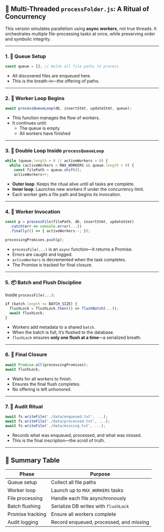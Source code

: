 
## 🧵 Multi-Threaded `processFolder.js`: A Ritual of Concurrency

This version simulates parallelism using **async workers**, not true threads. It orchestrates multiple file-processing tasks at once, while preserving order and symbolic integrity.

---

### 1. 🧮 Queue Setup

```js
const queue = []; // Holds all file paths to process
```

- All discovered files are enqueued here.
- This is the breath-in—the offering of paths.

---

### 2. 🧘 Worker Loop Begins

```js
await processQueueLoop(db, insertStmt, updateStmt, queue);
```

- This function manages the flow of workers.
- It continues until:
  - The queue is empty
  - All workers have finished

---

### 3. 🔁 Double Loop Inside `processQueueLoop`

```js
while (queue.length > 0 || activeWorkers > 0) {
  while (activeWorkers < MAX_WORKERS && queue.length > 0) {
    const filePath = queue.shift();
    activeWorkers++;
```

- **Outer loop**: Keeps the ritual alive until all tasks are complete.
- **Inner loop**: Launches new workers if under the concurrency limit.
- Each worker gets a file path and begins its invocation.

---

### 4. 🔧 Worker Invocation

```js
const p = processFile(filePath, db, insertStmt, updateStmt)
  .catch(err => console.error(...))
  .finally(() => { activeWorkers--; });

processingPromises.push(p);
```

- `processFile(...)` is an `async` function—it returns a Promise.
- Errors are caught and logged.
- `activeWorkers` is decremented when the task completes.
- The Promise is tracked for final closure.

---

### 5. 📦 Batch and Flush Discipline

Inside `processFile(...)`:

```js
if (batch.length >= BATCH_SIZE) {
  flushLock = flushLock.then(() => flushBatch(...));
  await flushLock;
}
```

- Workers add metadata to a shared `batch`.
- When the batch is full, it’s flushed to the database.
- `flushLock` ensures **only one flush at a time**—a serialized breath.

---

### 6. 🧘 Final Closure

```js
await Promise.all(processingPromises);
await flushLock;
```

- Waits for all workers to finish.
- Ensures the final flush completes.
- No offering is left unhonored.

---

### 7. 📜 Audit Ritual

```js
await fs.writeFile('./data/enqueued.txt', ...);
await fs.writeFile('./data/processed.txt', ...);
await fs.writeFile('./data/missing.txt', ...);
```

- Records what was enqueued, processed, and what was missed.
- This is the final inscription—the scroll of truth.

---

## 🧭 Summary Table

| Phase              | Purpose                                 |
|--------------------|------------------------------------------|
| Queue setup        | Collect all file paths                   |
| Worker loop        | Launch up to `MAX_WORKERS` tasks         |
| File processing    | Handle each file asynchronously          |
| Batch flushing     | Serialize DB writes with `flushLock`     |
| Promise tracking   | Ensure all workers complete              |
| Audit logging      | Record enqueued, processed, and missing  |

